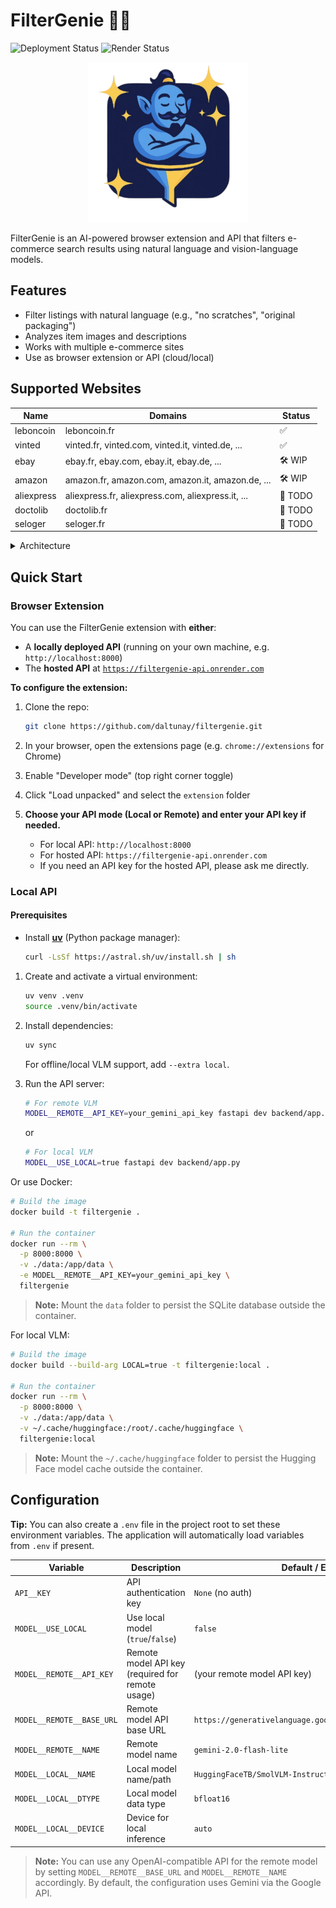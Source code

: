 # FilterGenie 🧞‍♂️

![Deployment Status](https://img.shields.io/badge/deployment-unknown-lightgrey?logo=github&style=for-the-badge)
![Render Status](https://img.shields.io/badge/render-unknown-lightgrey?logo=render&style=for-the-badge)

<p align="center">
  <img src="extension/assets/logo.png" alt="FilterGenie Logo" width="256" height="256">
</p>
FilterGenie is an AI-powered browser extension and API that filters e-commerce search results using natural language and vision-language models.

## Features

- Filter listings with natural language (e.g., "no scratches", "original packaging")
- Analyzes item images and descriptions
- Works with multiple e-commerce sites
- Use as browser extension or API (cloud/local)

## Supported Websites

| Name       | Domains                                           | Status  |
| ---------- | ------------------------------------------------- | ------- |
| leboncoin  | leboncoin.fr                                      | ✅      |
| vinted     | vinted.fr, vinted.com, vinted.it, vinted.de, ...  | ✅      |
| ebay       | ebay.fr, ebay.com, ebay.it, ebay.de, ...          | 🛠️ WIP  |
| amazon     | amazon.fr, amazon.com, amazon.it, amazon.de, ...  | 🛠️ WIP  |
| aliexpress | aliexpress.fr, aliexpress.com, aliexpress.it, ... | 📝 TODO |
| doctolib   | doctolib.fr                                       | 📝 TODO |
| seloger    | seloger.fr                                        | 📝 TODO |

<details>
<summary>Architecture</summary>

```mermaid
graph TD
    subgraph Client
        User["User<br>enters filters"]
        BrowserExt["Browser + Extension"]
        Website["E-commerce Website<br>(leboncoin, vinted, etc.)"]
        User -->|uses| BrowserExt
        BrowserExt <-->|interacts with| Website
    end

    subgraph "API Layer"
        API["API Service<br>(FastAPI)"]
    end

    subgraph Backend
        Scraper["Scraper<br>(BeautifulSoup)"]
        Analyzer["Analyzer"]
        VLM["Vision Language Model<br>(Remote or Local)"]

        Analyzer <-->|"process/analysis"| VLM
        Scraper -->|"structured data"| Analyzer
    end

    subgraph Storage
        DB["Database<br>(SQLite)"]
    end

    BrowserExt -->|"requests"| API
    API -->|"request scraping"| Scraper
    API -->|"request analysis"| Analyzer
    Analyzer <-->|"check/update cache"| DB
    Scraper <-->|"check/update cache"| DB
```

</details>

## Quick Start

### Browser Extension

You can use the FilterGenie extension with **either**:

- A **locally deployed API** (running on your own machine, e.g. `http://localhost:8000`)
- The **hosted API** at [`https://filtergenie-api.onrender.com`](https://filtergenie-api.onrender.com)

**To configure the extension:**

1. Clone the repo:

   ```bash
   git clone https://github.com/daltunay/filtergenie.git
   ```

2. In your browser, open the extensions page (e.g. `chrome://extensions` for Chrome)
3. Enable "Developer mode" (top right corner toggle)
4. Click "Load unpacked" and select the `extension` folder
5. **Choose your API mode (Local or Remote) and enter your API key if needed.**
   - For local API: `http://localhost:8000`
   - For hosted API: `https://filtergenie-api.onrender.com`
   - If you need an API key for the hosted API, please ask me directly.

### Local API

#### Prerequisites

- Install [**uv**](https://docs.astral.sh/uv/) (Python package manager):

  ```bash
  curl -LsSf https://astral.sh/uv/install.sh | sh
  ```

1. Create and activate a virtual environment:

   ```bash
   uv venv .venv
   source .venv/bin/activate
   ```

2. Install dependencies:

   ```bash
   uv sync
   ```

   For offline/local VLM support, add `--extra local`.

3. Run the API server:

   ```bash
   # For remote VLM
   MODEL__REMOTE__API_KEY=your_gemini_api_key fastapi dev backend/app.py
   ```

   or

   ```bash
   # For local VLM
   MODEL__USE_LOCAL=true fastapi dev backend/app.py
   ```

Or use Docker:

```bash
# Build the image
docker build -t filtergenie .

# Run the container
docker run --rm \
  -p 8000:8000 \
  -v ./data:/app/data \
  -e MODEL__REMOTE__API_KEY=your_gemini_api_key \
  filtergenie
```

> **Note:** Mount the `data` folder to persist the SQLite database outside the container.

For local VLM:

```bash
# Build the image
docker build --build-arg LOCAL=true -t filtergenie:local .

# Run the container
docker run --rm \
  -p 8000:8000 \
  -v ./data:/app/data \
  -v ~/.cache/huggingface:/root/.cache/huggingface \
  filtergenie:local
```

> **Note:** Mount the `~/.cache/huggingface` folder to persist the Hugging Face model cache outside the container.

## Configuration

**Tip:** You can also create a `.env` file in the project root to set these environment variables. The application will automatically load variables from `.env` if present.

| Variable                  | Description                                      | Default / Example                                          |
| ------------------------- | ------------------------------------------------ | ---------------------------------------------------------- |
| `API__KEY`                | API authentication key                           | `None` (no auth)                                           |
| `MODEL__USE_LOCAL`        | Use local model (`true`/`false`)                 | `false`                                                    |
| `MODEL__REMOTE__API_KEY`  | Remote model API key (required for remote usage) | (your remote model API key)                                |
| `MODEL__REMOTE__BASE_URL` | Remote model API base URL                        | `https://generativelanguage.googleapis.com/v1beta/openai/` |
| `MODEL__REMOTE__NAME`     | Remote model name                                | `gemini-2.0-flash-lite`                                    |
| `MODEL__LOCAL__NAME`      | Local model name/path                            | `HuggingFaceTB/SmolVLM-Instruct`                           |
| `MODEL__LOCAL__DTYPE`     | Local model data type                            | `bfloat16`                                                 |
| `MODEL__LOCAL__DEVICE`    | Device for local inference                       | `auto`                                                     |

> **Note:** You can use any OpenAI-compatible API for the remote model by setting `MODEL__REMOTE__BASE_URL` and `MODEL__REMOTE__NAME` accordingly. By default, the configuration uses Gemini via the Google API.
